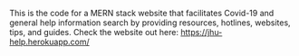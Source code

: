 This is the code for a MERN stack website that facilitates Covid-19 and general help information search by providing resources, hotlines, websites, tips, and guides.
Check the website out here: https://jhu-help.herokuapp.com/
